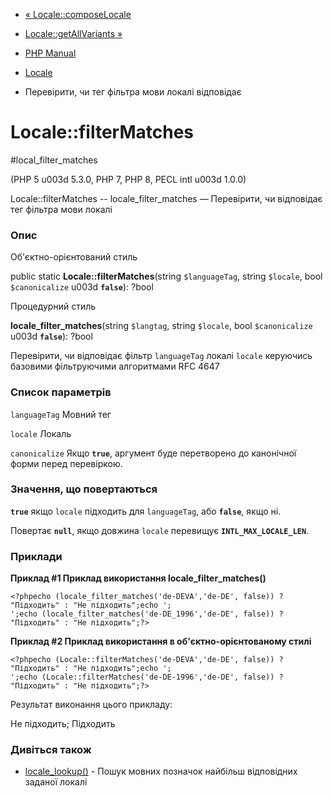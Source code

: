 - [« Locale::composeLocale](locale.composelocale.md)
- [Locale::getAllVariants »](locale.getallvariants.md)

- [PHP Manual](index.md)
- [Locale](class.locale.md)
- Перевірити, чи тег фільтра мови локалі відповідає

# Locale::filterMatches

#local_filter_matches

(PHP 5 u003d 5.3.0, PHP 7, PHP 8, PECL intl u003d 1.0.0)

Locale::filterMatches -- locale_filter_matches — Перевірити,
чи відповідає тег фільтра мови локалі

### Опис

Об'єктно-орієнтований стиль

public static **Locale::filterMatches**(string `$languageTag`, string
`$locale`, bool `$canonicalize` u003d **`false`**): ?bool

Процедурний стиль

**locale_filter_matches**(string `$langtag`, string `$locale`, bool
`$canonicalize` u003d **`false`**): ?bool

Перевірити, чи відповідає фільтр `languageTag` локалі `locale`
керуючись базовими фільтруючими алгоритмами RFC 4647

### Список параметрів

`languageTag`
Мовний тег

`locale`
Локаль

`canonicalize`
Якщо **`true`**, аргумент буде перетворено до канонічної форми перед
перевіркою.

### Значення, що повертаються

**`true`** якщо `locale` підходить для `languageTag`, або **`false`**,
якщо ні.

Повертає **`null`**, якщо довжина `locale` перевищує
**`INTL_MAX_LOCALE_LEN`**.

### Приклади

**Приклад #1 Приклад використання **locale_filter_matches()****

`<?phpecho (locale_filter_matches('de-DEVA','de-DE', false)) ? "Підходить" : "Не підходить";echo '; ';echo (locale_filter_matches('de-DE_1996','de-DE', false)) ? "Підходить" : "Не підходить";?> `

**Приклад #2 Приклад використання в об'єктно-орієнтованому стилі**

`<?phpecho (Locale::filterMatches('de-DEVA','de-DE', false)) ? "Підходить" : "Не підходить";echo '; ';echo (Locale::filterMatches('de-DE-1996','de-DE', false)) ? "Підходить" : "Не підходить";?> `

Результат виконання цього прикладу:

Не підходить; Підходить

### Дивіться також

- [locale_lookup()](locale.lookup.md) - Пошук мовних позначок
найбільш відповідних заданої локалі
